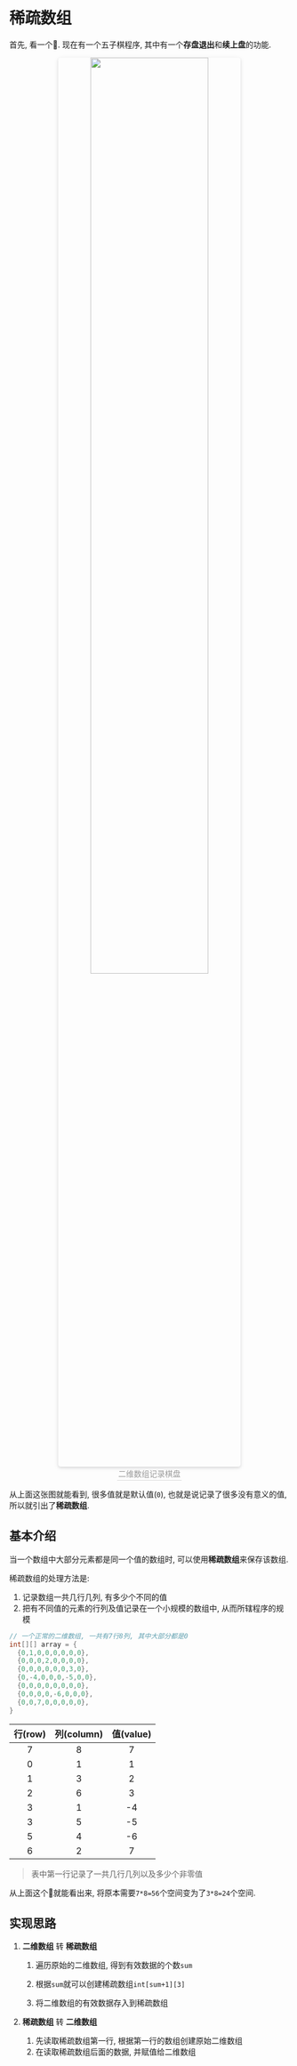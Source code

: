 # 稀疏数组


<!--more-->



首先, 看一个🌰. 现在有一个五子棋程序, 其中有一个**存盘退出**和**续上盘**的功能. 

<center>
    <img style="border-radius: 0.3125em;
    box-shadow: 0 2px 4px 0 rgba(34,36,38,.12),0 2px 10px 0 rgba(34,36,38,.08);" 
    src="https://cdn.jsdelivr.net/gh/immustard/gallery/pictures/2022-03/202203071712035.png" width = "65%" alt="" onclick="window.open(this.src)"/>
    <br>
    <div style="color:orange; border-bottom: 1px solid #d9d9d9;
    display: inline-block;
    color: #999;
    padding: 2px;">
      二维数组记录棋盘
  	</div>
</center>




从上面这张图就能看到, 很多值就是默认值(`0`), 也就是说记录了很多没有意义的值, 所以就引出了**稀疏数组**. 



## 基本介绍

当一个数组中大部分元素都是同一个值的数组时, 可以使用**稀疏数组**来保存该数组. 

稀疏数组的处理方法是: 

1. 记录数组一共几行几列, 有多少个不同的值
2. 把有不同值的元素的行列及值记录在一个小规模的数组中, 从而所辖程序的规模

```java
// 一个正常的二维数组, 一共有7行8列, 其中大部分都是0
int[][] array = {
  {0,1,0,0,0,0,0,0},
  {0,0,0,2,0,0,0,0},
  {0,0,0,0,0,0,3,0},
  {0,-4,0,0,0,-5,0,0},
  {0,0,0,0,0,0,0,0},
  {0,0,0,0,-6,0,0,0},
  {0,0,7,0,0,0,0,0},
}
```

| 行(row) | 列(column) | 值(value) |
| :-----: | :--------: | :-------: |
|    7    |     8      |     7     |
|    0    |     1      |     1     |
|    1    |     3      |     2     |
|    2    |     6      |     3     |
|    3    |     1      |    -4     |
|    3    |     5      |    -5     |
|    5    |     4      |    -6     |
|    6    |     2      |     7     |

> 表中第一行记录了一共几行几列以及多少个非零值

从上面这个🌰就能看出来, 将原本需要`7*8=56`个空间变为了`3*8=24`个空间. 



## 实现思路

1. **二维数组** 转 **稀疏数组**

   1. 遍历原始的二维数组, 得到有效数据的个数`sum`

   2. 根据`sum`就可以创建稀疏数组`int[sum+1][3]`

   3. 将二维数组的有效数据存入到稀疏数组

2. **稀疏数组** 转 **二维数组**
   1. 先读取稀疏数组第一行, 根据第一行的数组创建原始二维数组
   2. 在读取稀疏数组后面的数据, 并赋值给二维数组

